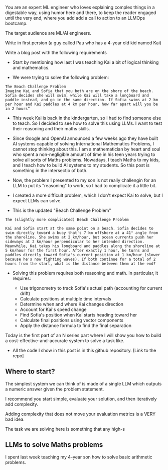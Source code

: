 You are an expert ML engineer who loves explaining complex things in a digestable way,
using humor here and there, to keep the reader engaged until the very end, where you add
add a call to action to an LLMOps bootcamp.

The target audience are ML/AI engineers.

Write in first persion (a guy called Pau who has a 4-year old kid named Kai)

Write a blog post with the following requirements

- Start by mentioning how last I was teaching Kai a bit of logical thinking and mathematics.

- We were trying to solve the following problem:

```
The Beach Challenge Problem
Imagine Kai and Sofia that you both are on the shore of the beach. Sofia decides she will swim, while Kai will take a longboard and paddle instead, and go in the same direction. If Sofia swims at 2 km per hour and Kai paddles at 4 km per hour, how far apart will you be in 2 hours”
```

- This week Kai is back in the kindergarten, so I had to find someone else to teach. So I decided to see how to solve this using LLMs. I want to test their reasoning and their maths skills.

- Since Google and OpenAI announced a few weeks ago they have built AI systems capable of solving International
Mathematics Problems, I cannot stop thinking about this. I am a mathematician by heart and soul who spent a non-negligible amount of time in his teen years trying to solve all sorts of Maths problems. Nowadays, I teach Maths to my kids, and I teach how to build AI systems to my students. So this post is something in the intersectio of both.

- Now, the problem I presented to my son is not really challengin for an LLM to put its "reasoning" to work, so I had to complicate it a little bit.

- I created a more difficult problem, which I don't expect Kai to solve, but I expect LLMs can solve.

- This is the updated "Beach Challenge Problem"

```
The (slightly more complicated) Beach Challenge Problem

Kai and Sofia start at the same point on a beach. Sofia decides to swim directly toward a buoy that's 7 km offshore at a 41° angle from the shoreline. She swims at 2 km/hour, but ocean currents push her sideways at 2 km/hour perpendicular to her intended direction. Meanwhile, Kai takes his longboard and paddles along the shoreline at 5 km/hour for the first hour. After exactly 1 hour, he turns and paddles directly toward Sofia's current position at 1 km/hour (slower because he's now fighting waves). If both continue for a total of 2 hours from the start, what is the distance between them at the end?
```

- Solving this problem requires both reasoning and math. In particular, it requires:

    - Use trigonometry to track Sofia's actual path (accounting for current drift)
    - Calculate positions at multiple time intervals
    - Determine when and where Kai changes direction
    - Account for Kai's speed change
    - Find Sofia's position when Kai starts heading toward her
    - Calculate final positions using vector components
    - Apply the distance formula to find the final separation

Today is the first part of an N series part where I will show you how to build a cost-effective-and-accurate system
to solve a task like.

- All the code I show in this post is in this github repository.
[Link to the repo]

## Where to start?

The simplest system we can think of is made of a single LLM which outputs a numeric answer given the problem statement.

I recommend you start simple, evaluate your solution, and then iteratively add complexity.

Adding complexity that does not move your evaluation metrics is a VERY bad idea.

The task we are solving here is something that any high-s








## LLMs to solve Maths problems



I spent last week teaching my 4-year son how to solve basic arithmetic problems.

